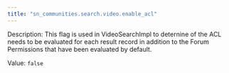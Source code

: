 ```yaml
---
title: "sn_communities.search.video.enable_acl"
---
```


Description: This flag is used in VideoSearchImpl to deternine of the ACL needs to be evaluated for each result record in addition to the Forum Permissions that have been evaluated by default.

Value: `false`